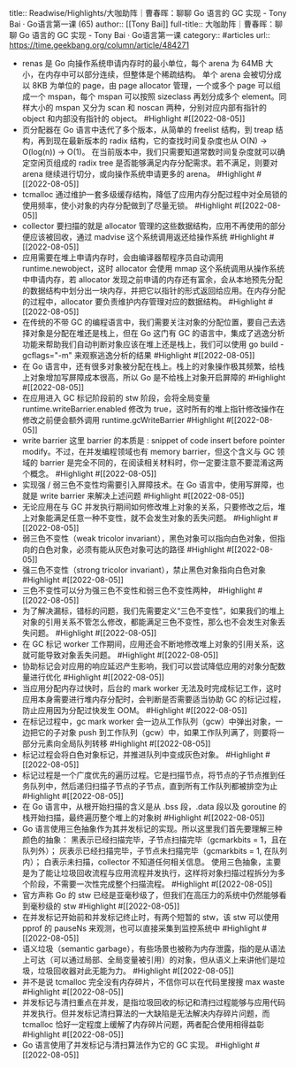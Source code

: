 title:: Readwise/Highlights/大咖助阵｜曹春晖：聊聊 Go 语言的 GC 实现 - Tony Bai · Go语言第一课 (65)
author:: [[Tony Bai]]
full-title:: 大咖助阵｜曹春晖：聊聊 Go 语言的 GC 实现 - Tony Bai · Go语言第一课
category:: #articles
url:: https://time.geekbang.org/column/article/484271

- renas 是 Go 向操作系统申请内存时的最小单位，每个 arena 为 64MB 大小，在内存中可以部分连续，但整体是个稀疏结构。
  单个 arena 会被切分成以 8KB 为单位的 page，由 page allocator 管理，一个或多个 page 可以组成一个 mspan，每个 mspan 可以按照 sizeclass 再划分成多个 element。同样大小的 mspan 又分为 scan 和 noscan 两种，分别对应内部有指针的 object 和内部没有指针的 object。 #Highlight #[[2022-08-05]]
- 页分配器在 Go 语言中迭代了多个版本，从简单的 freelist 结构，到 treap 结构，再到现在最新版本的 radix 结构，它的查找时间复杂度也从 O(N) -> O(log(n)) -> O(1)。
  在当前版本中，我们只需要知道常数时间复杂度就可以确定空闲页组成的 radix tree 是否能够满足内存分配需求。若不满足，则要对 arena 继续进行切分，或向操作系统申请更多的 arena。 #Highlight #[[2022-08-05]]
- tcmalloc 通过维护一套多级缓存结构，降低了应用内存分配过程中对全局锁的使用频率，使小对象的内存分配做到了尽量无锁。 #Highlight #[[2022-08-05]]
- collector 要扫描的就是 allocator 管理的这些数据结构，应用不再使用的部分便应该被回收，通过 madvise 这个系统调用返还给操作系统 #Highlight #[[2022-08-05]]
- 应用需要在堆上申请内存时，会由编译器帮程序员自动调用 runtime.newobject，这时 allocator 会使用 mmap 这个系统调用从操作系统中申请内存，若 allocator 发现之前申请的内存还有富余，会从本地预先分配的数据结构中划分出一块内存，并把它以指针的形式返回给应用。在内存分配的过程中，allocator 要负责维护内存管理对应的数据结构。 #Highlight #[[2022-08-05]]
- 在传统的不带 GC 的编程语言中，我们需要关注对象的分配位置，要自己去选择对象是分配在堆还是栈上，但在 Go 这门有 GC 的语言中，集成了逃逸分析功能来帮助我们自动判断对象应该在堆上还是栈上，我们可以使用 go build -gcflags="-m" 来观察逃逸分析的结果 #Highlight #[[2022-08-05]]
- 在 Go 语言中，还有很多对象被分配在栈上。栈上的对象操作极其频繁，给栈上对象增加写屏障成本很高，所以 Go 是不给栈上对象开启屏障的 #Highlight #[[2022-08-05]]
- 在应用进入 GC 标记阶段前的 stw 阶段，会将全局变量 runtime.writeBarrier.enabled 修改为 true，这时所有的堆上指针修改操作在修改之前便会额外调用 runtime.gcWriteBarrier #Highlight #[[2022-08-05]]
- write barrier
  这里 barrier 的本质是 : snippet of code insert before pointer modify。不过，在并发编程领域也有 memory barrier，但这个含义与 GC 领域的 barrier 是完全不同的，在阅读相关材料时，你一定要注意不要混淆这两个概念。 #Highlight #[[2022-08-05]]
- 实现强 / 弱三色不变性均需要引入屏障技术。在 Go 语言中，使用写屏障，也就是 write barrier 来解决上述问题 #Highlight #[[2022-08-05]]
- 无论应用在与 GC 并发执行期间如何修改堆上对象的关系，只要修改之后，堆上对象能满足任意一种不变性，就不会发生对象的丢失问题。 #Highlight #[[2022-08-05]]
- 弱三色不变性（weak tricolor invariant），黑色对象可以指向白色对象，但指向的白色对象，必须有能从灰色对象可达的路径 #Highlight #[[2022-08-05]]
- 强三色不变性（strong tricolor invariant），禁止黑色对象指向白色对象 #Highlight #[[2022-08-05]]
- 三色不变性可以分为强三色不变性和弱三色不变性两种， #Highlight #[[2022-08-05]]
- 为了解决漏标，错标的问题，我们先需要定义“三色不变性”，如果我们的堆上对象的引用关系不管怎么修改，都能满足三色不变性，那么也不会发生对象丢失问题。 #Highlight #[[2022-08-05]]
- 在 GC 标记 worker 工作期间，应用还会不断地修改堆上对象的引用关系，这就可能导致对象丢失问题。 #Highlight #[[2022-08-05]]
- 协助标记会对应用的响应延迟产生影响，我们可以尝试降低应用的对象分配数量进行优化 #Highlight #[[2022-08-05]]
- 当应用分配内存过快时，后台的 mark worker 无法及时完成标记工作，这时应用本身需要进行堆内存分配时，会判断是否需要适当协助 GC 的标记过程，防止应用因为分配过快发生 OOM。 #Highlight #[[2022-08-05]]
- 在标记过程中，gc mark worker 会一边从工作队列（gcw）中弹出对象，一边把它的子对象 push 到工作队列（gcw）中，如果工作队列满了，则要将一部分元素向全局队列转移 #Highlight #[[2022-08-05]]
- 标记过程会将白色对象标记，并推进队列中变成灰色对象。 #Highlight #[[2022-08-05]]
- 标记过程是一个广度优先的遍历过程。它是扫描节点，将节点的子节点推到任务队列中，然后递归扫描子节点的子节点，直到所有工作队列都被排空为止 #Highlight #[[2022-08-05]]
- 在 Go 语言中，从根开始扫描的含义是从 .bss 段，.data 段以及 goroutine 的栈开始扫描，最终遍历整个堆上的对象树 #Highlight #[[2022-08-05]]
- Go 语言使用三色抽象作为其并发标记的实现。所以这里我们首先要理解三种颜色的抽象：
  黑表示已经扫描完毕，子节点扫描完毕（gcmarkbits = 1，且在队列外）；
  灰表示已经扫描完毕，子节点未扫描完毕（gcmarkbits = 1, 在队列内）；
  白表示未扫描，collector 不知道任何相关信息。
  使用三色抽象，主要是为了能让垃圾回收流程与应用流程并发执行，这样将对象扫描过程拆分为多个阶段，不需要一次性完成整个扫描流程。 #Highlight #[[2022-08-05]]
- 官方声称 Go 的 stw 已经是亚毫秒级了，但我们在高压力的系统中仍然能够看到毫秒级的 stw #Highlight #[[2022-08-05]]
- 在并发标记开始前和并发标记终止时，有两个短暂的 stw，该 stw 可以使用 pprof 的 pauseNs 来观测，也可以直接采集到监控系统中 #Highlight #[[2022-08-05]]
- 语义垃圾（semantic garbage），有些场景也被称为内存泄露，指的是从语法上可达（可以通过局部、全局变量被引用）的对象，但从语义上来讲他们是垃圾，垃圾回收器对此无能为力。 #Highlight #[[2022-08-05]]
- 并不是说 tcmalloc 完全没有内存碎片，不信你可以在代码里搜搜 max waste #Highlight #[[2022-08-05]]
- 并发标记与清扫重点在并发，是指垃圾回收的标记和清扫过程能够与应用代码并发执行。但并发标记清扫算法的一大缺陷是无法解决内存碎片问题，而 tcmalloc 恰好一定程度上缓解了内存碎片问题，两者配合使用相得益彰 #Highlight #[[2022-08-05]]
- Go 语言使用了并发标记与清扫算法作为它的 GC 实现。 #Highlight #[[2022-08-05]]